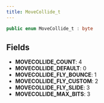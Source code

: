 ```yaml
---
title: MoveCollide_t
---
```


```csharp
public enum MoveCollide_t : byte
```

## Fields

- **MOVECOLLIDE_COUNT**: 4
- **MOVECOLLIDE_DEFAULT**: 0
- **MOVECOLLIDE_FLY_BOUNCE**: 1
- **MOVECOLLIDE_FLY_CUSTOM**: 2
- **MOVECOLLIDE_FLY_SLIDE**: 3
- **MOVECOLLIDE_MAX_BITS**: 3

